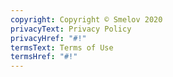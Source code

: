 ```yaml
---
copyright: Copyright © Smelov 2020
privacyText: Privacy Policy
privacyHref: "#!"
termsText: Terms of Use
termsHref: "#!"
---
```


